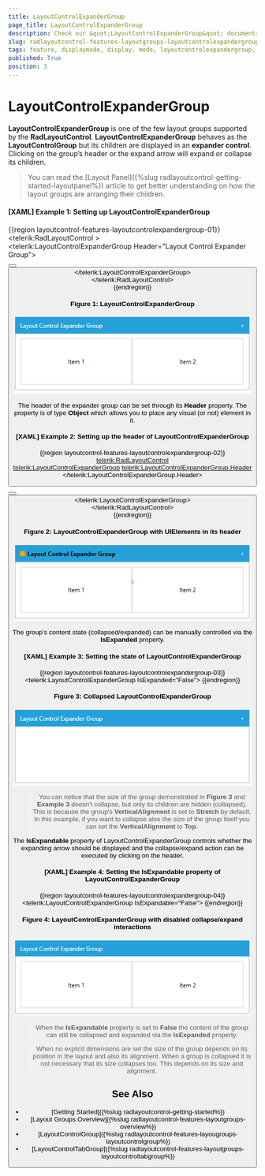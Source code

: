 ```yaml
---
title: LayoutControlExpanderGroup
page_title: LayoutControlExpanderGroup
description: Check our &quot;LayoutControlExpanderGroup&quot; documentation article for the RadLayoutControl WPF control.
slug: radlayoutcontrol-features-layoutgroups-layoutcontrolexpandergroup
tags: feature, displaymode, display, mode, layoutcontrolexpandergroup, expander, expand, collapse
published: True
position: 3
---
```


# LayoutControlExpanderGroup

__LayoutControlExpanderGroup__ is one of the few layout groups supported by the __RadLayoutControl__. __LayoutControlExpanderGroup__ behaves as the __LayoutControlGroup__ but its children are displayed in an __expander control__. Clicking on the group’s header or the expand arrow will expand or collapse its children.

> You can read the [Layout Panel]({%slug radlayoutcontrol-getting-started-layoutpanel%}) article to get better understanding on how the layout groups are arranging their children. 

#### __[XAML] Example 1: Setting up LayoutControlExpanderGroup__
{{region layoutcontrol-features-layoutcontrolexpandergroup-01}}
	<telerik:RadLayoutControl >            
		<telerik:LayoutControlExpanderGroup Header="Layout Control Expander Group">                    
			<Button Content="Item 1" />
			<Button Content="Item 2" />
		</telerik:LayoutControlExpanderGroup>            
	</telerik:RadLayoutControl>  
{{endregion}}

#### __Figure 1: LayoutControlExpanderGroup__
![](images/layoutcontrol-features-layoutcontrolexpandergroup-01.png)

The header of the expander group can be set through its __Header__ property. The property is of type __Object__ which allows you to place any visual (or not) element in it.

#### __[XAML] Example 2: Setting up the header of LayoutControlExpanderGroup__
{{region layoutcontrol-features-layoutcontrolexpandergroup-02}}
	<telerik:RadLayoutControl>            
		<telerik:LayoutControlExpanderGroup>
			<telerik:LayoutControlExpanderGroup.Header>
				<StackPanel Orientation="Horizontal">
					<Rectangle Width="10" Height="10" Fill="Orange" Margin="0 0 5 0" />
					<TextBlock Text="Layout Control Expander Group" FontWeight="Bold" />
				</StackPanel>
			</telerik:LayoutControlExpanderGroup.Header>
			<Button Content="Item 1" />
			<Button Content="Item 2" />
		</telerik:LayoutControlExpanderGroup>            
	</telerik:RadLayoutControl>   
{{endregion}}	

#### __Figure 2: LayoutControlExpanderGroup with UIElements in its header__
![](images/layoutcontrol-features-layoutcontrolexpandergroup-02.png)

The group’s content state (collapsed/expanded) can be manually controlled via the __IsExpanded__ property. 

#### __[XAML] Example 3: Setting the state of LayoutControlExpanderGroup__
{{region layoutcontrol-features-layoutcontrolexpandergroup-03}}
	<telerik:LayoutControlExpanderGroup IsExpanded="False">
{{endregion}}
	
#### __Figure 3: Collapsed LayoutControlExpanderGroup__
![](images/layoutcontrol-features-layoutcontrolexpandergroup-03.png)

> You can notice that the size of the group demonstrated in __Figure 3__ and __Example 3__ doesn't collapse, but only its children are hidden (collapsed). This is because the group's __VerticalAlignment__ is set to __Stretch__ by default. In this example, if you want to collapse also the size of the group itself you can set the __VerticalAlignment__ to __Top__.

The __IsExpandable__ property of LayoutControlExpanderGroup controls whether the expanding arrow should be displayed and the collapse/expand action can be executed by clicking on the header.
	
#### __[XAML] Example 4: Setting the IsExpandable property of LayoutControlExpanderGroup__
{{region layoutcontrol-features-layoutcontrolexpandergroup-04}}
	<telerik:LayoutControlExpanderGroup IsExpandable="False">
{{endregion}}

#### __Figure 4: LayoutControlExpanderGroup with disabled collapse/expand interactions__
![](images/layoutcontrol-features-layoutcontrolexpandergroup-04.png)

> When the __IsExpandable__ property is set to __False__ the content of the group can still be collapsed and expanded via the __IsExpanded__ property.

<!-- -->

> When no explicit dimensions are set the size of the group depends on its position in the layout and also its alignment. When a group is collapsed it is not necessary that its size collapses too. This depends on its size and alignment.

## See Also
* [Getting Started]({%slug radlayoutcontrol-getting-started%})
* [Layout Groups Overview]({%slug radlayoutcontrol-features-layoutgroups-overview%})
* [LayoutControlGroup]({%slug radlayoutcontrol-features-layougroups-layoutcontrolgroup%})
* [LayoutControlTabGroup]({%slug radlayoutcontrol-features-layoutgroups-layoutcontroltabgroup%})